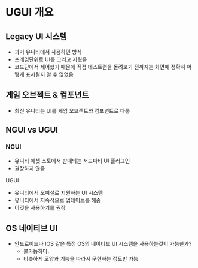 # UGUI 개요

## Legacy UI 시스템

- 과거 유니티에서 사용하던 방식
- 프레임단위로 UI를 그리고 지웠음
- 코드단에서 제어했기 때문에 직접 테스트런을 돌려보기 전까지는 화면에 정확히 어떻게 표시될지 알 수 없었음

## 게임 오브젝트 & 컴포넌트

- 최신 유니티는 UI를 게임 오브젝트와 컴포넌트로 다룸

## NGUI vs UGUI

### NGUI

- 유니티 에셋 스토에서 판매되는 서드파티 UI 플러그인
- 권장하지 않음

UGUI

- 유니티에서 오피셜로 지원하는 UI 시스템
- 유니티에서 지속적으로 업데이트를 해줌
- 이것을 사용하기를 권장

## OS 네이티브 UI

- 안드로이드나 IOS 같은 특정 OS의 네이티브 UI 시스템을 사용하는것이 가능한가?
  - 불가능하다.
  - 비슷하게 모양과 기능을 따라서 구현하는 정도만 가능

